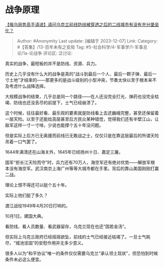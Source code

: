 # 战争原理
[【俄乌局势高手请进】请问乌克兰前线防线被穿透之后的二线城市有没有充分堡垒化？](https://www.zhihu.com/question/633187235/answer/3316252021)

> Author: #Anonymity
> Last update: [编辑于 2023-12-07]
> Link:
> Category: #【答集】/13-百年未有之变局
> Tag: #5-社会科学/4-军事学/1-军事总论/1a-论战争
> 评论区:
> 泛讨论:

真实的战争，最短板的并不是防线、资源、兵力。

历史上几乎没有什么大的战争是真的“战斗到最后一个人、最后一颗子弹、最后一寸土地”才结束的——那更多的是战斗级别的小型冲突，节奏太快以至于根本来不及考虑什么战降选择。

大规模战争的结束，几乎总是同一个路径——在人还没完全打光、弹药也没完全枯竭、防线也还没丢尽的前提下，士气已经崩溃了。

这个时候，往往最好看、最乐观的要素就是防线看上去还巍峨完整，甚至还保留着一层天险。以至于还能给高层甚至后方民众某种错觉，觉得我们还有半壁江山，让敌军这样一寸一寸啃，少说也能撑个五十年没问题。

但是实际上后方已无奥援而前线已无敢战之士，仅仅只是在靠这层最后的所谓天险吊着一口气罢了。

1644年满清还在山海关外，1645年已经扬州十日、嘉定三屠。

国军“拒长江天险而守”时，兵力还有70万人，海空军还有绝对优势——解放军根本没有海空军。武汉南京上海广州等等大城市都在手里。背后的靠山美国刚刚打赢二战。

理论上恨不得还可以挺个五十年。

实际上他们挺了多久？

渡江战役1949年4月20日打响的。

10月1日，建国大典。

看防线、看人员数量、看武器留存，乌克兰现在也还“固若金汤”。

但实际上乌克兰政府已经摇摇欲坠，前线的士气已经接近枯竭了。一旦士气耗尽，“城池坚固”的安慰作用并无多少意义。

很多人以为“和平协议”唯一的条件仅仅需要乌克兰“承认领土现状”，但恐怕到时候条件未必这么便宜。
